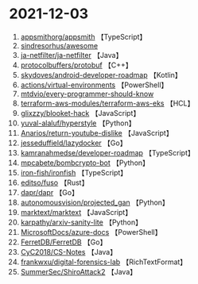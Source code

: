 # 2021-12-03

1. [appsmithorg/appsmith](https://github.com/appsmithorg/appsmith) 【TypeScript】
2. [sindresorhus/awesome](https://github.com/sindresorhus/awesome) 
3. [ja-netfilter/ja-netfilter](https://github.com/ja-netfilter/ja-netfilter) 【Java】
4. [protocolbuffers/protobuf](https://github.com/protocolbuffers/protobuf) 【C++】
5. [skydoves/android-developer-roadmap](https://github.com/skydoves/android-developer-roadmap) 【Kotlin】
6. [actions/virtual-environments](https://github.com/actions/virtual-environments) 【PowerShell】
7. [mtdvio/every-programmer-should-know](https://github.com/mtdvio/every-programmer-should-know) 
8. [terraform-aws-modules/terraform-aws-eks](https://github.com/terraform-aws-modules/terraform-aws-eks) 【HCL】
9. [glixzzy/blooket-hack](https://github.com/glixzzy/blooket-hack) 【JavaScript】
10. [yuval-alaluf/hyperstyle](https://github.com/yuval-alaluf/hyperstyle) 【Python】
11. [Anarios/return-youtube-dislike](https://github.com/Anarios/return-youtube-dislike) 【JavaScript】
12. [jesseduffield/lazydocker](https://github.com/jesseduffield/lazydocker) 【Go】
13. [kamranahmedse/developer-roadmap](https://github.com/kamranahmedse/developer-roadmap) 【TypeScript】
14. [mpcabete/bombcrypto-bot](https://github.com/mpcabete/bombcrypto-bot) 【Python】
15. [iron-fish/ironfish](https://github.com/iron-fish/ironfish) 【TypeScript】
16. [editso/fuso](https://github.com/editso/fuso) 【Rust】
17. [dapr/dapr](https://github.com/dapr/dapr) 【Go】
18. [autonomousvision/projected_gan](https://github.com/autonomousvision/projected_gan) 【Python】
19. [marktext/marktext](https://github.com/marktext/marktext) 【JavaScript】
20. [karpathy/arxiv-sanity-lite](https://github.com/karpathy/arxiv-sanity-lite) 【Python】
21. [MicrosoftDocs/azure-docs](https://github.com/MicrosoftDocs/azure-docs) 【PowerShell】
22. [FerretDB/FerretDB](https://github.com/FerretDB/FerretDB) 【Go】
23. [CyC2018/CS-Notes](https://github.com/CyC2018/CS-Notes) 【Java】
24. [frankwxu/digital-forensics-lab](https://github.com/frankwxu/digital-forensics-lab) 【RichTextFormat】
25. [SummerSec/ShiroAttack2](https://github.com/SummerSec/ShiroAttack2) 【Java】
